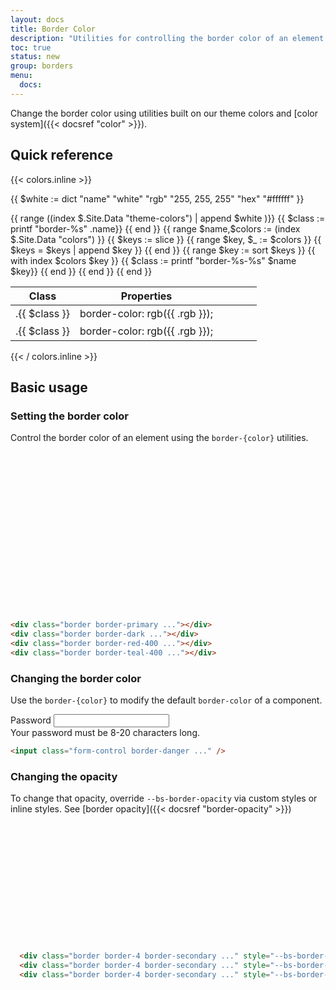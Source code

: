 ```yaml
---
layout: docs
title: Border Color
description: "Utilities for controlling the border color of an element."
toc: true
status: new
group: borders
menu:
  docs:
---
```


Change the border color using utilities built on our theme colors and [color system]({{< docsref "color" >}}).

## Quick reference 

{{< colors.inline >}}

{{ $white := dict "name" "white" "rgb" "255, 255, 255" "hex" "#ffffff" }}

<table class="table">
  <thead>
    <tr>
      <th>Class</th>
      <th class="d-none d-md-table-cell">Properties</th>
      <th>
    </tr>
  </thead>
  <tbody>
     {{ range ((index $.Site.Data "theme-colors") | append $white )}}
     {{ $class := printf "border-%s" .name}}
      <tr>
        <td class="text-green-400">.{{ $class }}</td>
        <td class="text-purple-300 d-none d-md-table-cell">border-color: rgb({{ .rgb }});</td>
        <td><div class="border {{ $class }}" style="width:46px;height:22px"></td>
      </tr>
    {{ end }}
    {{ range $name,$colors := (index $.Site.Data "colors") }}
      {{ $keys := slice }}
      {{ range $key, $_ := $colors }}
        {{ $keys = $keys | append $key }}
      {{ end }}
      {{ range $key := sort $keys }}
        {{ with index $colors $key }}
        {{ $class := printf "border-%s-%s" $name $key}}
          <tr>
            <td class="text-green-400">.{{ $class }}</td>
            <td class="text-purple-300 d-none d-md-table-cell">border-color: rgb({{ .rgb }});</td>
            <td><div class="border {{ $class }}" style="width:46px;height:22px"></td>
          </tr>
        {{ end }}
      {{ end }}
    {{ end }}
  </tbody>
</table>
{{< / colors.inline >}}

## Basic usage

### Setting the border color

Control the border color of an element using the `border-{color}` utilities.

<div class="bd-example d-flex justify-content-around">
  <div class="border border-primary d-inline-block" style="width:64px;height:64px"></div>
  <div class="border border-dark d-inline-block" style="width:64px;height:64px"></div>
  <div class="border border-red-400 d-inline-block" style="width:64px;height:64px"></div>
  <div class="border border-teal-400 d-inline-block" style="width:64px;height:64px"></div>
</div>

```html
<div class="border border-primary ..."></div>
<div class="border border-dark ..."></div>
<div class="border border-red-400 ..."></div>
<div class="border border-teal-400 ..."></div>
```

### Changing the border color

Use the `border-{color}` to modify the default `border-color` of a component.

<div class="bd-example">
  <div class="col-md-5 mx-auto">
    <label for="inputPassword5" class="form-label">Password</label>
    <input type="password" id="inputPassword5" class="form-control border-danger" aria-describedby="passwordHelpBlock" />
    <div id="passwordHelpBlock" class="form-text text-danger">Your password must be 8-20 characters long.</div>
  </div>
</div>

```html
<input class="form-control border-danger ..." />
```

### Changing the opacity

To change that opacity, override `--bs-border-opacity` via custom styles or inline styles. See [border opacity]({{< docsref "border-opacity" >}})

<div class="bd-example d-flex justify-content-around">
  <div class="border border-4 border-secondary d-inline-block" style="--bs-border-opacity:1;width:64px;height:64px"></div>
  <div class="border border-4 border-secondary d-inline-block" style="--bs-border-opacity:0.75;width:64px;height:64px"></div>
  <div class="border border-4 border-secondary d-inline-block" style="--bs-border-opacity:0.5;width:64px;height:64px"></div>
</div>

```html
  <div class="border border-4 border-secondary ..." style="--bs-border-opacity: 1"></div>
  <div class="border border-4 border-secondary ..." style="--bs-border-opacity: .75"></div>
  <div class="border border-4 border-secondary ..." style="--bs-border-opacity: .5"></div>
```